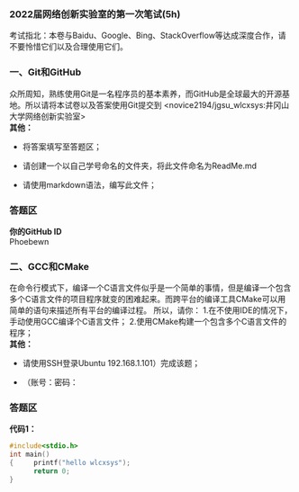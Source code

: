 ### 2022届网络创新实验室的第一次笔试(5h)
考试指北：本卷与Baidu、Google、Bing、StackOverflow等达成深度合作，请不要怜惜它们以及合理使⽤它们。
### 一、Git和GitHub
众所周知，熟练使⽤Git是⼀名程序员的基本素养，⽽GitHub是全球最⼤的开源基地。所以请将本试卷以及答案使⽤Git提交到
<novice2194/jgsu_wlcxsys:井冈⼭⼤学⽹络创新实验室>  
**其他：**
* 将答案填写⾄答题区；
+ 请创建⼀个以⾃⼰学号命名的⽂件夹，将此⽂件命名为ReadMe.md
- 请使⽤markdown语法，编写此⽂件；
### 答题区
**你的GitHub ID**  
Phoebewn
### ⼆、GCC和CMake
在命令⾏模式下，编译⼀个C语⾔⽂件似乎是⼀个简单的事情，但是编译⼀个包含多个C语⾔⽂件的项⽬程序就变的困难起来。⽽跨平台的编译⼯具CMake可以⽤简单的语句来描述所有平台的编译过程。
所以，请你：
1.在不使⽤IDE的情况下，⼿动使⽤GCC编译个C语⾔⽂件；
2.使⽤CMake构建⼀个包含多个C语⾔⽂件的程序；  
  **其他：**
* 请使⽤SSH登录Ubuntu 192.168.1.101）完成该题；
+ （账号：密码：
### 答题区
**代码1：**
```cpp
#include<stdio.h>
int main()
{     printf("hello wlcxsys");
      return 0;
}

